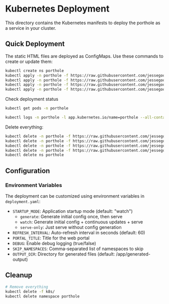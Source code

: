 # Kubernetes Deployment

This directory contains the Kubernetes manifests to deploy the porthole as a service in your cluster.

## Quick Deployment

The static HTML files are deployed as ConfigMaps. Use these commands to create or update them:

```bash
kubectl create ns porthole
kubectl apply -n porthole -f https://raw.githubusercontent.com/jessegoodier/porthole/main/k8s/rbac.yaml
kubectl apply -n porthole -f https://raw.githubusercontent.com/jessegoodier/porthole/main/k8s/config.yaml
kubectl apply -n porthole -f https://raw.githubusercontent.com/jessegoodier/porthole/main/k8s/deployment.yaml
kubectl apply -n porthole -f https://raw.githubusercontent.com/jessegoodier/porthole/main/k8s/service.yaml
```

Check deployment status

```bash
kubectl get pods -n porthole
```

```bash
kubectl logs -n porthole -l app.kubernetes.io/name=porthole --all-containers 
```

Delete everything:

```bash
kubectl delete -n porthole -f https://raw.githubusercontent.com/jessegoodier/porthole/main/k8s/rbac.yaml
kubectl delete -n porthole -f https://raw.githubusercontent.com/jessegoodier/porthole/main/k8s/config.yaml
kubectl delete -n porthole -f https://raw.githubusercontent.com/jessegoodier/porthole/main/k8s/deployment.yaml
kubectl delete -n porthole -f https://raw.githubusercontent.com/jessegoodier/porthole/main/k8s/service.yaml
kubectl delete ns porthole
```

## Configuration

### Environment Variables

The deployment can be customized using environment variables in `deployment.yaml`:

- `STARTUP_MODE`: Application startup mode (default: "watch")
  - `generate`: Generate initial config once, then serve
  - `watch`: Generate initial config + continuous updates + serve
  - `serve-only`: Just serve without config generation
- `REFRESH_INTERVAL`: Auto-refresh interval in seconds (default: 60)
- `PORTAL_TITLE`: Title for the web portal
- `DEBUG`: Enable debug logging (true/false)
- `SKIP_NAMESPACES`: Comma-separated list of namespaces to skip
- `OUTPUT_DIR`: Directory for generated files (default: /app/generated-output)

## Cleanup

```bash
# Remove everything
kubectl delete -f k8s/
kubectl delete namespace porthole
```
